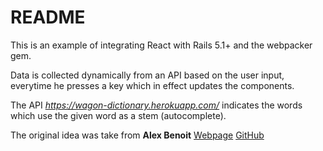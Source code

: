 # README
  This is an example of integrating React with Rails 5.1+ and the webpacker gem.

  Data is collected dynamically from an API based on the user input, everytime he presses a key which in effect updates the components.

  The API _https://wagon-dictionary.herokuapp.com/_ indicates the words which use the given word as a stem (autocomplete).

  The original idea was take from __Alex Benoit__  [Webpage](https://vue-autocomplete.herokuapp.com/)  [GitHub](https://github.com/alex-felix/vue-autocomplete)
